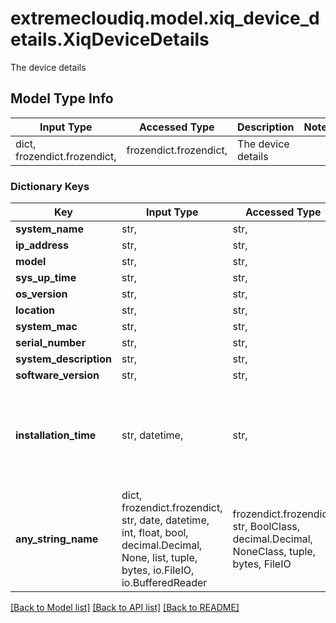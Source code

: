 # extremecloudiq.model.xiq_device_details.XiqDeviceDetails

The device details

## Model Type Info
Input Type | Accessed Type | Description | Notes
------------ | ------------- | ------------- | -------------
dict, frozendict.frozendict,  | frozendict.frozendict,  | The device details | 

### Dictionary Keys
Key | Input Type | Accessed Type | Description | Notes
------------ | ------------- | ------------- | ------------- | -------------
**system_name** | str,  | str,  |  | [optional] 
**ip_address** | str,  | str,  |  | [optional] 
**model** | str,  | str,  |  | [optional] 
**sys_up_time** | str,  | str,  |  | [optional] 
**os_version** | str,  | str,  |  | [optional] 
**location** | str,  | str,  |  | [optional] 
**system_mac** | str,  | str,  |  | [optional] 
**serial_number** | str,  | str,  |  | [optional] 
**system_description** | str,  | str,  |  | [optional] 
**software_version** | str,  | str,  |  | [optional] 
**installation_time** | str, datetime,  | str,  |  | [optional] value must conform to RFC-3339 date-time
**any_string_name** | dict, frozendict.frozendict, str, date, datetime, int, float, bool, decimal.Decimal, None, list, tuple, bytes, io.FileIO, io.BufferedReader | frozendict.frozendict, str, BoolClass, decimal.Decimal, NoneClass, tuple, bytes, FileIO | any string name can be used but the value must be the correct type | [optional]

[[Back to Model list]](../../README.md#documentation-for-models) [[Back to API list]](../../README.md#documentation-for-api-endpoints) [[Back to README]](../../README.md)

